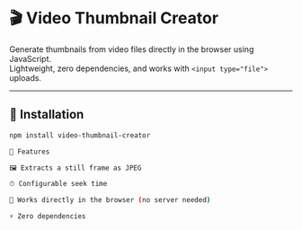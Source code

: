 # 🎬 Video Thumbnail Creator

Generate thumbnails from video files directly in the browser using JavaScript.  
Lightweight, zero dependencies, and works with `<input type="file">` uploads.

---

## 🚀 Installation

```bash
npm install video-thumbnail-creator

🌟 Features

🖼 Extracts a still frame as JPEG

⏱ Configurable seek time

🎯 Works directly in the browser (no server needed)

⚡ Zero dependencies